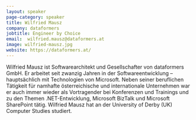 ```yaml
---
layout: speaker
page-category: speaker
title: Wilfried Mausz
company: dataformers
jobtitle: Engineer by Choice
email:  wilfried.mausz@dataformers.at
image: wilfried-mausz.jpg
website: https://dataformers.at/
---
```


Wilfried Mausz ist Softwarearchitekt und Gesellschafter von dataformers GmbH. Er arbeitet seit zwanzig Jahren in der Softwareentwicklung – hauptsächlich mit Technologien von Microsoft. Neben seiner beruflichen Tätigkeit für namhafte österreichische und internationale Unternehmen war er auch immer wieder als Vortragender bei Konferenzen und Trainings und zu den Themen .NET-Entwicklung, Microsoft BizTalk und Microsoft SharePoint tätig. Wilfried Mausz hat an der University of Derby (UK) Computer Studies studiert.
